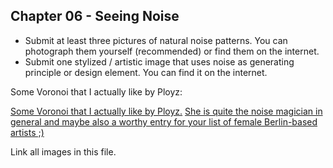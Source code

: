 ## Chapter 06 - Seeing Noise 

* Submit at least three pictures of natural noise patterns. You can photograph them yourself (recommended) or find them on the internet.
* Submit one stylized / artistic image that uses noise as generating principle or design element. You can find it on the internet.

Some Voronoi that I actually like by Ployz:

[Some Voronoi that I actually like by Ployz.](https://www.behance.net/gallery/114208311/Voronoi-Syndrome/modules/652627945)
[She is quite the noise magician in general and maybe also a worthy entry for your list of female Berlin-based artists ;)](https://www.behance.net/gallery/105952077/Terra-Incognita/modules/608205499)


Link all images in this file.